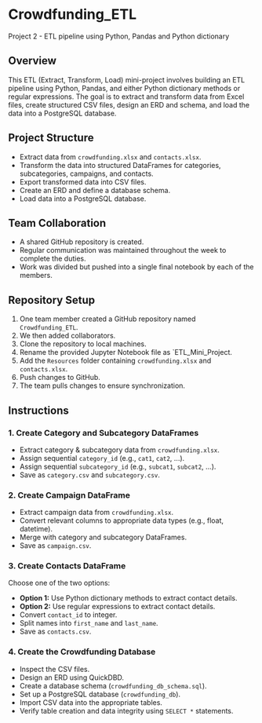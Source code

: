 # Crowdfunding_ETL
Project 2 - ETL pipeline using Python, Pandas and Python dictionary

## Overview
This ETL (Extract, Transform, Load) mini-project involves building an ETL pipeline using Python, Pandas, and either Python dictionary methods or regular expressions. The goal is to extract and transform data from Excel files, create structured CSV files, design an ERD and schema, and load the data into a PostgreSQL database.

## Project Structure
- Extract data from `crowdfunding.xlsx` and `contacts.xlsx`.
- Transform the data into structured DataFrames for categories, subcategories, campaigns, and contacts.
- Export transformed data into CSV files.
- Create an ERD and define a database schema.
- Load data into a PostgreSQL database.

## Team Collaboration
- A shared GitHub repository is created.
- Regular communication was maintained throughout the week to complete the duties.
- Work was divided but pushed into a single final notebook by each of the members.

## Repository Setup
1. One team member created a GitHub repository named `Crowdfunding_ETL`.
2. We then added collaborators.
3. Clone the repository to local machines.
4. Rename the provided Jupyter Notebook file as `ETL_Mini_Project.
5. Add the `Resources` folder containing `crowdfunding.xlsx` and `contacts.xlsx`.
6. Push changes to GitHub.
7. The team pulls changes to ensure synchronization.

## Instructions
### 1. Create Category and Subcategory DataFrames
- Extract category & subcategory data from `crowdfunding.xlsx`.
- Assign sequential `category_id` (e.g., `cat1`, `cat2`, ...).
- Assign sequential `subcategory_id` (e.g., `subcat1`, `subcat2`, ...).
- Save as `category.csv` and `subcategory.csv`.

### 2. Create Campaign DataFrame
- Extract campaign data from `crowdfunding.xlsx`.
- Convert relevant columns to appropriate data types (e.g., float, datetime).
- Merge with category and subcategory DataFrames.
- Save as `campaign.csv`.

### 3. Create Contacts DataFrame
Choose one of the two options:
- **Option 1:** Use Python dictionary methods to extract contact details.
- **Option 2:** Use regular expressions to extract contact details.
- Convert `contact_id` to integer.
- Split names into `first_name` and `last_name`.
- Save as `contacts.csv`.

### 4. Create the Crowdfunding Database
- Inspect the CSV files.
- Design an ERD using QuickDBD.
- Create a database schema (`crowdfunding_db_schema.sql`).
- Set up a PostgreSQL database (`crowdfunding_db`).
- Import CSV data into the appropriate tables.
- Verify table creation and data integrity using `SELECT *` statements.

